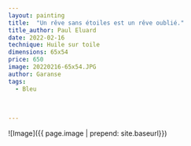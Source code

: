 ```yaml
---
layout: painting
title:  "Un rêve sans étoiles est un rêve oublié."
title_author: Paul Eluard  
date: 2022-02-16
technique: Huile sur toile
dimensions: 65x54
price: 650
image: 20220216-65x54.JPG
author: Garanse
tags:
  - Bleu
  
  
  
---
```

![Image]({{ page.image | prepend: site.baseurl}})

